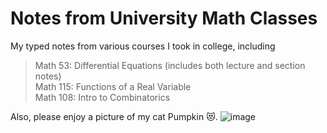 # Notes from University Math Classes
My typed notes from various courses I took in college, including
> Math 53: Differential Equations (includes both lecture and section notes)  \
> Math 115: Functions of a Real Variable \
> Math 108: Intro to Combinatorics 

Also, please enjoy a picture of my cat Pumpkin :heart_eyes_cat:. 
![image](https://s36537.pcdn.co/wp-content/uploads/2018/01/Orange-tabby-cat-sleeping-with-eyes-closed.jpg.optimal.jpg)

